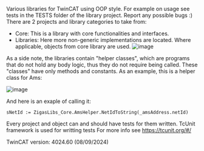 Various libraries for TwinCAT using OOP style. For example on usage see tests in the TESTS folder of the library project. Report any possible bugs :) 
There are 2 projects and library categories to take from:
- Core: This is a library with core functionalities and interfaces.
- Libraries: Here more non-generic implementations are located. Where applicable, objects from core library are used.
![image](https://github.com/user-attachments/assets/8d3668d3-6c6d-4851-b0f1-351591798987)

As a side note, the libraries contain "helper classes", which are programs that do not hold any body logic, thus they do not require being called. These "classes" have only methods and constants. As an example, this is a helper class for Ams:

![image](https://github.com/user-attachments/assets/75aac691-a353-4d93-a660-af2455a43738)

And here is an exaple of calling it:

```
sNetId := ZigasLibs_Core.AmsHelper.NetIdToString(_amsAddress.netId)
```

Every project and object can and should have tests for them written. TcUnit framework is used for writting tests For more info see https://tcunit.org/#/ 

TwinCAT version: 4024.60 (08/09/2024)
